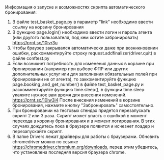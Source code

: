 Информация о запуске и возможностях скрипта автоматического бронирования:
1. В файле test_basket_page.py в параметр "link" необходимо ввести ссылку на корзину бронирования 
2. В функцию page.login() необходимо ввести логин и пароль агента (или другого пользователя, под кем хотите забронировать)
https://prnt.sc/10ivr3u
3. Чтобы браузер закрывался автоматически даже при возникновении ошибки, раскомментируйте
строку request.addfinalizer(driver.quit) в файле conftest.py
4. Если возникнет потребность для изменения данных в корзине при бронировании 
(например при выборе ФПР или других дополнительных услуг
или для заполнения обязательных полей при бронировании не от агента),
то заккоментируйте функцию page.booking_and_get_number() в файле test_basket_page.py
и раскомментируйте функцию time.sleep(), в функции time.sleep укажите нужное вам время для внесения изменений.
https://prnt.sc/10iw3i4
После внесения изменений в корзине бронирования, нажмите кнопку "Забронировать" самостоятельно.
5. При бронировании на тестовых стендах придется перезапускать скрипт 2 или 3 раза. Скрипт может упасть с ошибкой
в момент перехода в корзину бронирования и в момент логирования. В этих случаях дождитесь пока в браузере
появится и исчезнет лоадер и перезапускайте скрипт.
6. В папке Drivers лежат драйверы для работы с браузерами. 
Обновить chromedriver можно по ссылке https://chromedriver.chromium.org/downloads,
перед этим убедитесь, что установлена последняя версия браузера chrome.